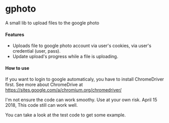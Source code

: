 # gphoto
A small lib to upload files to the google photo

#### Features
- Uploads file to google photo account via user's cookies, via user's credential (user, pass).
- Update upload's progress while a file is uploading.

#### How to use

If you want to login to google automaticaly, you have to install ChromeDriver first.
See more about ChromeDrive at https://sites.google.com/a/chromium.org/chromedriver/

I'm not ensure the code can work smoothy. Use at your own risk.
April 15 2018, This code still can work well.

You can take a look at the test code to get some example.
